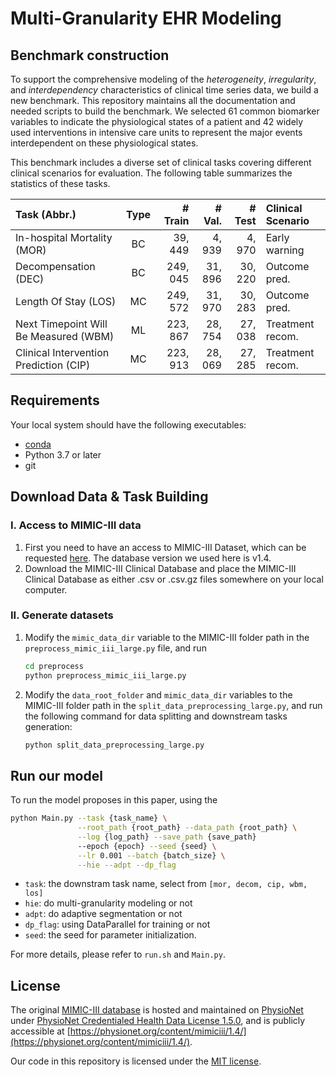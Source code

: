 # Multi-Granularity EHR Modeling

## Benchmark construction

   To support the comprehensive modeling of the *heterogeneity*, *irregularity*, and *interdependency* characteristics of clinical time series data, we build a new benchmark.
   This repository maintains all the documentation and needed scripts to build the benchmark.
   We selected 61 common biomarker variables to indicate the physiological states of a patient and 42 widely used interventions in intensive care units to represent the major events interdependent on these physiological states. 

   This benchmark includes a diverse set of clinical tasks covering different clinical scenarios for evaluation. The following table summarizes the statistics of these tasks.

   |  Task (Abbr.)   | Type  | # Train | # Val. | # Test | Clinical Scenario |
   |  :----  | :----: | ----: | ----: | ----: | :---- |
   | In-hospital Mortality (MOR)             | BC | 39, 449    | 4, 939  | 4, 970 | Early warning |
   | Decompensation (DEC)                    | BC | 249, 045    | 31, 896 | 30, 220 | Outcome pred. |
   | Length Of Stay (LOS)                    | MC | 249, 572   | 31, 970 | 30, 283 | Outcome pred. |
   | Next Timepoint Will Be Measured (WBM)   | ML | 223, 867   | 28, 754 | 27, 038 | Treatment recom. |
   | Clinical Intervention Prediction (CIP)  | MC | 223, 913   | 28, 069 | 27, 285 | Treatment recom. |


## Requirements

   Your local system should have the following executables:

   - [conda](https://docs.conda.io/projects/conda/en/latest/user-guide/install/index.html)
   - Python 3.7 or later
   - git

## Download Data & Task Building

   ### I. Access to MIMIC-III data

   1. First you need to have an access to MIMIC-III Dataset, which can be requested [here](https://mimic.physionet.org/gettingstarted/access/). The database version we used here is v1.4.
   2. Download the MIMIC-III Clinical Database and place the MIMIC-III Clinical Database as either .csv or .csv.gz files somewhere on your local computer.


   ### II. Generate datasets

   1. Modify the ```mimic_data_dir``` variable to the MIMIC-III folder path in the ```preprocess_mimic_iii_large.py``` file, and run

      ```bash
      cd preprocess
      python preprocess_mimic_iii_large.py
      ```

   2. Modify the ```data_root_folder``` and ```mimic_data_dir``` variables to the MIMIC-III folder path in the ```split_data_preprocessing_large.py```, and run the following command for data splitting and downstream tasks generation:
      ```bash
      python split_data_preprocessing_large.py
      ```


## Run our model

   To run the model proposes in this paper, using the 

   ```bash
   python Main.py --task {task_name} \
                  --root_path {root_path} --data_path {root_path} \
                  --log {log_path} --save_path {save_path}
                  --epoch {epoch} --seed {seed} \
                  --lr 0.001 --batch {batch_size} \
                  --hie --adpt --dp_flag

   ```

   - ```task```: the downstram task name, select from ```[mor, decom, cip, wbm, los]```
   - ```hie```: do multi-granularity modeling or not
   - ```adpt```: do adaptive segmentation or not
   - ```dp_flag```: using DataParallel for training or not
   - ```seed```: the seed for parameter initialization.
   
   For more details, please refer to ```run.sh``` and ```Main.py```.

## License

The original [MIMIC-III database](https://mimic.mit.edu/docs/iii/) is hosted and maintained on [PhysioNet](https://physionet.org/about/) under [PhysioNet Credentialed Health Data License 1.5.0](https://physionet.org/content/mimiciii/view-license/1.4/), and is publicly accessible at [https://physionet.org/content/mimiciii/1.4/](https://physionet.org/content/mimiciii/1.4/).

Our code in this repository is licensed under the [MIT license](https://github.com/youngKG/Multi-Granularity-ClinTS/blob/main/LICENSE).